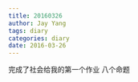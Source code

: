 ```yaml
---
title: 20160326
author: Jay Yang
tags: diary
categories: diary
date: 2016-03-26
---
```


完成了社会给我的第一个作业
八个命题
